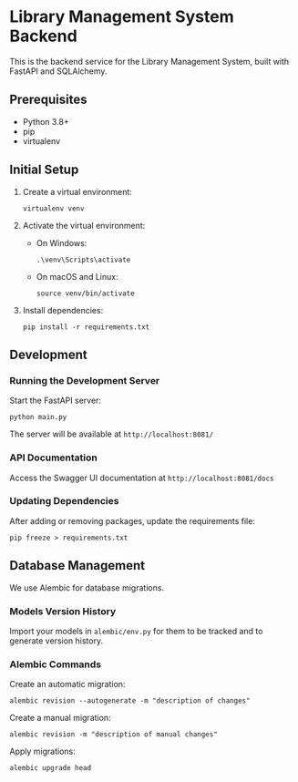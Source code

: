 # Library Management System Backend

This is the backend service for the Library Management System, built with FastAPI and SQLAlchemy.

## Prerequisites

- Python 3.8+
- pip
- virtualenv

## Initial Setup

1. Create a virtual environment:
   ```
   virtualenv venv
   ```

2. Activate the virtual environment:
   - On Windows:
     ```
     .\venv\Scripts\activate
     ```
   - On macOS and Linux:
     ```
     source venv/bin/activate
     ```

3. Install dependencies:
   ```
   pip install -r requirements.txt
   ```

## Development

### Running the Development Server

Start the FastAPI server:
```
python main.py
```

The server will be available at `http://localhost:8081/`

### API Documentation

Access the Swagger UI documentation at `http://localhost:8081/docs`

### Updating Dependencies

After adding or removing packages, update the requirements file:
```
pip freeze > requirements.txt
```

## Database Management

We use Alembic for database migrations.

### Models Version History

Import your models in `alembic/env.py` for them to be tracked and to generate version history.

### Alembic Commands

Create an automatic migration:
```
alembic revision --autogenerate -m "description of changes"
```

Create a manual migration:
```
alembic revision -m "description of manual changes"
```

Apply migrations:
```
alembic upgrade head
```
